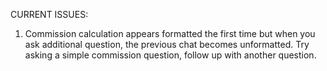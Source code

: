 CURRENT ISSUES:

1. Commission calculation appears formatted the first time but when you ask additional question, the previous chat becomes unformatted. Try asking a simple commission question, follow up with another question.